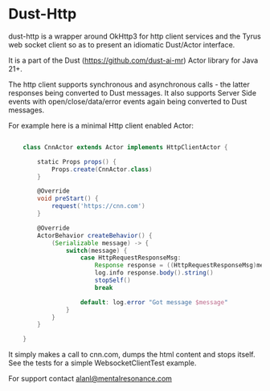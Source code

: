 # Dust-Http
dust-http is a wrapper around OkHttp3 for http client services 
and the Tyrus web socket client so as to present an idiomatic Dust/Actor interface.

It is a part of the Dust (https://github.com/dust-ai-mr) Actor library for Java 21+.

The http client supports synchronous and asynchronous calls - the latter responses
being converted to Dust messages. It also supports Server Side events with 
open/close/data/error events again being converted to Dust messages.

For example here is a minimal Http client enabled Actor:
```groovy

	class CnnActor extends Actor implements HttpClientActor {

		static Props props() {
			Props.create(CnnActor.class)
		}

		@Override
		void preStart() {
			request('https://cnn.com')
		}

		@Override
		ActorBehavior createBehavior() {
			(Serializable message) -> {
				switch(message) {
					case HttpRequestResponseMsg:
						Response response = ((HttpRequestResponseMsg)message).response
						log.info response.body().string()
						stopSelf()
						break

					default: log.error "Got message $message"
				}
			}
		}

	}
```
It simply makes a call to cnn.com, dumps the html content and stops itself. See the tests for a 
simple WebsocketClientTest example.

For support contact alanl@mentalresonance.com
